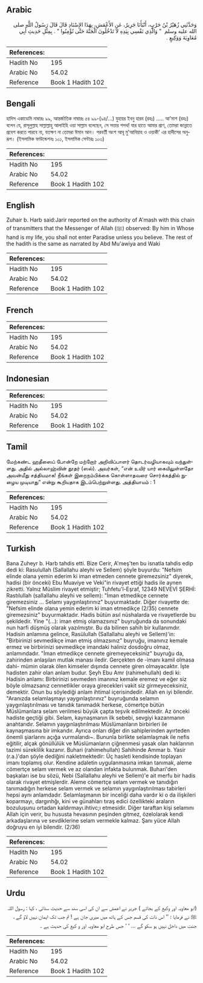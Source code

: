 ## Arabic


<div dir="rtl" lang="ar" style={{fontSize:'larger',backgroundColor:'#f8f9fa',padding:20}}>
وَحَدَّثَنِي زُهَيْرُ بْنُ حَرْبٍ، أَنْبَأَنَا جَرِيرٌ، عَنِ الأَعْمَشِ، بِهَذَا الإِسْنَادِ قَالَ قَالَ رَسُولُ اللَّهِ صلى الله عليه وسلم ‏ "‏ وَالَّذِي نَفْسِي بِيَدِهِ لاَ تَدْخُلُونَ الْجَنَّةَ حَتَّى تُؤْمِنُوا ‏"‏ ‏.‏ بِمِثْلِ حَدِيثِ أَبِي مُعَاوِيَةَ وَوَكِيعٍ ‏.‏
</div>
<div style={{backgroundColor:'#f8f9fa',padding:20, marginBottom: 10}}><table> <thead> <tr> <th>References:</th> <th></th> </tr> </thead> <tbody><tr><td>Hadith No</td><td>195</td></tr><tr><td>Arabic No</td><td>54.02</td></tr><tr><td>Reference</td><td>Book 1 Hadith 102</td></tr></tbody></table></div>

## Bengali


<div dir="ltr" lang="bn" style={{fontSize:'larger',backgroundColor:'#f8f9fa',padding:20}}>
হাদিস একাডেমি নাম্বারঃ ৯৯, আন্তর্জাতিক নাম্বারঃ ৫৪ ৯৯-(৯৪/...) যুহায়র ইবনু হারব (রহঃ) ..... আ'মাশ (রহঃ) বলেন যে, রাসূলুল্লাহ সাল্লাল্লাহু আলাইহি ওয়া সাল্লাম বলেছেন, সে সত্তার শপথ! যার হাতে আমার প্রাণ, তোমরা জান্নাতে প্রবেশ করতে পারবে না, যতক্ষণ না তোমরা ঈমান আন। পরবর্তী অংশ আবূ মু'আবিয়াহ ও ওয়াকী’ এর হাদীসের অনুরূপ। (ইসলামিক ফাউন্ডেশনঃ ১০১, ইসলামিক সেন্টারঃ ১০৩)
</div>
<div style={{backgroundColor:'#f8f9fa',padding:20, marginBottom: 10}}><table> <thead> <tr> <th>References:</th> <th></th> </tr> </thead> <tbody><tr><td>Hadith No</td><td>195</td></tr><tr><td>Arabic No</td><td>54.02</td></tr><tr><td>Reference</td><td>Book 1 Hadith 102</td></tr></tbody></table></div>

## English


<div dir="ltr" lang="en" style={{fontSize:'larger',backgroundColor:'#f8f9fa',padding:20}}>
Zuhair b. Harb said:Jarir reported on the authority of A'mash with this chain of transmitters that the Messenger of Allah (ﷺ) observed: By him in Whose hand is my life, you shall not enter Paradise unless you believe. The rest of the hadith is the same as narrated by Abd Mu'awiya and Waki
</div>
<div style={{backgroundColor:'#f8f9fa',padding:20, marginBottom: 10}}><table> <thead> <tr> <th>References:</th> <th></th> </tr> </thead> <tbody><tr><td>Hadith No</td><td>195</td></tr><tr><td>Arabic No</td><td>54.02</td></tr><tr><td>Reference</td><td>Book 1 Hadith 102</td></tr></tbody></table></div>

## French


<div dir="ltr" lang="fr" style={{fontSize:'larger',backgroundColor:'#f8f9fa',padding:20}}>

</div>
<div style={{backgroundColor:'#f8f9fa',padding:20, marginBottom: 10}}><table> <thead> <tr> <th>References:</th> <th></th> </tr> </thead> <tbody><tr><td>Hadith No</td><td>195</td></tr><tr><td>Arabic No</td><td>54.02</td></tr><tr><td>Reference</td><td>Book 1 Hadith 102</td></tr></tbody></table></div>

## Indonesian


<div dir="ltr" lang="id" style={{fontSize:'larger',backgroundColor:'#f8f9fa',padding:20}}>

</div>
<div style={{backgroundColor:'#f8f9fa',padding:20, marginBottom: 10}}><table> <thead> <tr> <th>References:</th> <th></th> </tr> </thead> <tbody><tr><td>Hadith No</td><td>195</td></tr><tr><td>Arabic No</td><td>54.02</td></tr><tr><td>Reference</td><td>Book 1 Hadith 102</td></tr></tbody></table></div>

## Tamil


<div dir="ltr" lang="ta" style={{fontSize:'larger',backgroundColor:'#f8f9fa',padding:20}}>
மேற்கண்ட ஹதீஸைப் போன்றே மற்றோர் அறிவிப்பாளர் தொடர்வழியாகவும் வந்துள்ளது. அதில் அல்லாஹ்வின் தூதர் (ஸல்). அவர்கள், “என் உயிர் யார் கையிலுள்ளதோ அவன்மீது சத்தியமாக! நீங்கள் இறைநம்பிக்கை கொள்ளாதவரை சொர்க்கத்தில் நுழைய முடியாது“ என்று கூறியதாக இடம்பெற்றுள்ளது. அத்தியாயம் : 1
</div>
<div style={{backgroundColor:'#f8f9fa',padding:20, marginBottom: 10}}><table> <thead> <tr> <th>References:</th> <th></th> </tr> </thead> <tbody><tr><td>Hadith No</td><td>195</td></tr><tr><td>Arabic No</td><td>54.02</td></tr><tr><td>Reference</td><td>Book 1 Hadith 102</td></tr></tbody></table></div>

## Turkish


<div dir="ltr" lang="tr" style={{fontSize:'larger',backgroundColor:'#f8f9fa',padding:20}}>
Bana Zuheyr b. Harb tahdis etti. Bize Cerir, A'meş'ten bu isnatla tahdis edip dedi ki: Rasulullah (Sallallahu aleyhi ve Sellem) şöyle buyurdu: "Nefsim elinde olana yemin ederim ki iman etmeden cennete giremezsiniz" diyerek, hadisi (bir önceki) Ebu Muaviye ve Veki"in rivayet ettiği hadis ile aynen zikretti. Yalnız Müslim rivayet etmiştir; Tuhfetu'l-Eşraf, 12349 NEVEVİ ŞERHİ: Rastılullah (salIalIahu aleyhi ve sellem): "İman etmedikçe cennete giremezsiniz ... Selamı yaygınlaştırınız" buyurmaktadır. Diğer rivayette de: "Nefsim elinde olana yemin ederim ki iman etmedikçe (2/35) cennete giremezsiniz" buyurmaktadır. Hadis bütün asıl nüshalarda ve rivayetlerde bu şekildedir. Yine "(...): iman etmiş olamazsınız" buyruğunda da sonundaki nun harfi düşmüş olarak yazılmıştır. Bu da bilinen sahih bir kullanımdır. Hadisin anlamına gelince, Rasülullah (Sallallahu aleyhi ve Sellem)'in: "Birbirinizi sevmedikçe iman etmiş olmazsınız" buyruğu, imanınız kemale ermez ve birbirinizi sevmedikçe imandaki haliniz dosdoğru olmaz, anlamındadır. "İman etmedikçe cennete giremeyeceksiniz" buyruğu da, zahirinden anlaşılan mutlak manası iledir. Gerçekten de -imanı kamil olmasa dahi- mümin olarak ölen kimseler dışında cennete giren olmayacaktır. İşte hadisten zahir olan anlam budur. Şeyh Ebu Amr (rahimehullah) dedi ki: Hadisin anlamı: Birbirinizi sevmeden imanınız kemale eremez ve eğer siz böyle olmazsanız cennetlikler oraya girecekleri vakit siz girmeyeceksiniz, demektir. Onun bu söylediği anlam ihtimal içerisindedir. Allah en iyi bilendir. "Aranızda selamlaşmayı yaygınlaştırınız" buyruğunda selamın yaygınlaştırılması ve tanıdık tanımadık herkese, cömertçe bütün Müslümanlara selam verilmesi büyük çapta teşvik edilmektedir. Az önceki hadiste geçtiği gibi. Selam, kaynaşmanın ilk sebebi, sevgiyi kazanmanın anahtarıdır. Selamın yaygınlaştırılması Müslümanların birbirleri ile kaynaşmasına bir imkandır. Ayrıca onları diğer din sahiplerinden ayırteden önemli şiarlarını açığa vurmalarıdı~. Bununla birlikte selamlaşmak ile nefis eğitilir, alçak gönüllülük ve Müslümanların çiğnenmesi yasak olan haklarının tazimi süreklilik kazanır. Buhari (rahimehullah) Sahihinde Ammar b. Yasir (r.a.)'dan şöyle dediğini nakletmektedir: Üç hasleti kendisinde toplayan imanı toplamış olur. Kendine adaletin uygulanmasına imkan tanımak, aleme cömertçe selam vermek ve az olandan infakta bulunmak. Buhari'den başkaları ise bu sözü, Nebi (Sallallahu aleyhi ve Sellem)'e ait merfu bir hadis olarak rivayet etmişlerdir. Aleme cömertçe selam vermek ve tanıdığın tanımadığın herkese selam vermek ve selamın yaygınlaştırılması tabirleri hepsi aynı anlamdadır. Selamlaşmanın bir inceliği daha vardır ki o da ilişkileri koparmayı, dargınhğı, kini ve günahları tıraş edici özellikteki araların bozuluşunu ortadan kaldırmayı.ihtivc;ı etmesidir. Diğer taraftan kişi selamını Allah için verir, bu hususta hevasının peşinden gitmez, özelolarak kendi arkadaşlarına ve sevdiklerine selam vermekle kalmaz. Şanı yüce Allah doğruyu en iyi bilendir. (2/36)
</div>
<div style={{backgroundColor:'#f8f9fa',padding:20, marginBottom: 10}}><table> <thead> <tr> <th>References:</th> <th></th> </tr> </thead> <tbody><tr><td>Hadith No</td><td>195</td></tr><tr><td>Arabic No</td><td>54.02</td></tr><tr><td>Reference</td><td>Book 1 Hadith 102</td></tr></tbody></table></div>

## Urdu


<div dir="rtl" lang="ur" style={{fontSize:'larger',backgroundColor:'#f8f9fa',padding:20}}>
(ابو معاویہ اور وکیع کے بجائے ) جریر نے اعمش سے ان کی اسی سند سے حدیث سنائی ، کہا : رسول اللہ ﷺ نے فرمایا : ’’ اس ذات کی قسم جس کے ہاتھ میں میری جان ہے ! تم جب تک ایمان نہیں لاؤ گے ، جنت میں داخل نہیں ہو سکو گے ... ‘ ‘ جس طرح ابو معاویہ اور و کیع کی حدیث ہے ۔
</div>
<div style={{backgroundColor:'#f8f9fa',padding:20, marginBottom: 10}}><table> <thead> <tr> <th>References:</th> <th></th> </tr> </thead> <tbody><tr><td>Hadith No</td><td>195</td></tr><tr><td>Arabic No</td><td>54.02</td></tr><tr><td>Reference</td><td>Book 1 Hadith 102</td></tr></tbody></table></div>